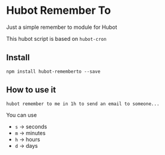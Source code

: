 # Hubot Remember To

Just a simple remember to module for Hubot

This hubot script is based on `hubot-cron`

## Install

```
npm install hubot-rememberto --save
```

## How to use it

```
hubot remember to me in 1h to send an email to someone...
```

You can use

 * `s` -> seconds
 * `m` -> minutes
 * `h` -> hours
 * `d` -> days

